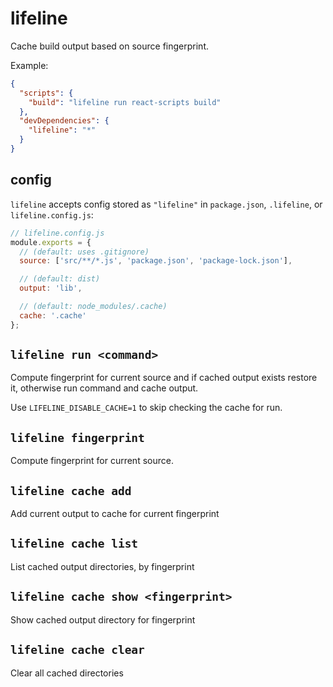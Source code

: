 # lifeline

Cache build output based on source fingerprint.

Example:

```json
{
  "scripts": {
    "build": "lifeline run react-scripts build"
  },
  "devDependencies": {
    "lifeline": "*"
  }
}
```

## config

`lifeline` accepts config stored as `"lifeline"` in `package.json`, `.lifeline`, or `lifeline.config.js`:

```js
// lifeline.config.js
module.exports = {
  // (default: uses .gitignore)
  source: ['src/**/*.js', 'package.json', 'package-lock.json'],

  // (default: dist)
  output: 'lib',

  // (default: node_modules/.cache)
  cache: '.cache'
};
```

## `lifeline run <command>`

Compute fingerprint for current source and if cached output exists restore it, otherwise run command and cache output.

Use `LIFELINE_DISABLE_CACHE=1` to skip checking the cache for run.

## `lifeline fingerprint`

Compute fingerprint for current source.

## `lifeline cache add`

Add current output to cache for current fingerprint

## `lifeline cache list`

List cached output directories, by fingerprint

## `lifeline cache show <fingerprint>`

Show cached output directory for fingerprint

## `lifeline cache clear`

Clear all cached directories

